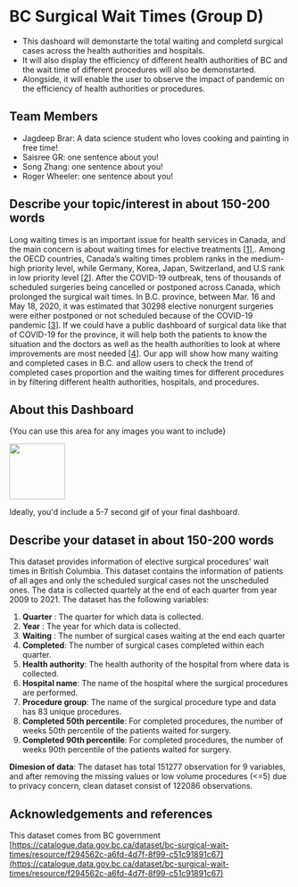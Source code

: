 # BC Surgical Wait Times (Group D)

- This dashoard will demonstarte the total waiting and completd surgical cases across the health authorities and hospitals.
- It will also display the efficiency of different health authorities of BC and the wait time of different procedures will also be demonstarted.
- Alongside, it will enable the user to observe the impact of pandemic on the efficiency of health authorities or procedures.

## Team Members

- Jagdeep Brar: A data science student who loves cooking and painting in free time!
- Saisree GR: one sentence about you!
- Song Zhang: one sentence about you!
- Roger Wheeler: one sentence about you!

## Describe your topic/interest in about 150-200 words

Long waiting times is an important issue for health services in Canada, and the main concern is about waiting times for elective treatments [[1]("https://www.oecd-ilibrary.org/social-issues-migration-health/waiting-times-for-health-services_242e3c8c-en")],. Among the OECD countries, Canada’s waiting times problem ranks in the medium-high priority level, while Germany, Korea, Japan, Switzerland, and U.S rank in low priority level [[2]("https://www.oecd-ilibrary.org/sites/242e3c8c-en/1/3/1/index.html?itemId=/content/publication/242e3c8c-en&_csp_=e90031be7ce6b03025f09a0c506286b0&itemIGO=oecd&itemContentType=book#chapter-d1e287")]. After the COVID-19 outbreak, tens of thousands of scheduled surgeries being cancelled or postponed across Canada, which prolonged the surgical wait times. In B.C. province, between Mar. 16 and May 18, 2020, it was estimated that 30298 elective nonurgent surgeries were either postponed or not scheduled because of the COVID-19 pandemic [[3]("https://www2.gov.bc.ca/assets/gov/health/conducting-health-research/surgical-renewal-plan.pdf")]. If we could have a public dashboard of surgical data like that of COVID-19 for the province, it will help both the patients to know the situation and the doctors as well as the health authorities to look at where improvements are most needed [[4]("https://bc.ctvnews.ca/b-c-doctors-criticize-top-down-approach-and-government-secrecy-as-minister-defends-surgical-strategy-1.5767547")]. Our app will show how many waiting and completed cases in B.C. and allow users to check the trend of completed cases proportion and the waiting times for different procedures in by filtering different health authorities, hospitals, and procedures.

## About this Dashboard

{You can use this area for any images you want to include}

<img src ="images/test.png" width="100px">

Ideally, you'd include a 5-7 second gif of your final dashboard.

## Describe your dataset in about 150-200 words

This dataset provides information of elective surgical procedures' wait times in British Columbia. This dataset contains the information of patients of all ages and only the scheduled surgical cases not the unscheduled ones. The data is collected quartely at the end of each quarter from year 2009 to 2021. The dataset has the following variables:

1. **Quarter** : The quarter for which data is collected.
2. **Year** : The year for which data is collected.
3. **Waiting** : The number of surgical cases waiting at the end each quarter 
4. **Completed**: The number of surgical cases completed within each quarter.
5. **Health authority**: The health authority of the hospital from where data is collected.
6. **Hospital name**: The name of the hospital where the surgical procedures are performed.
7. **Procedure group**: The name of the surgical procedure type and data has 83 unique procedures.
8. **Completed 50th percentile**: For completed procedures, the number of weeks 50th percentile of the patients waited for surgery.
9. **Completed 90th percentile**: For completed procedures, the number of weeks 90th percentile of the patients waited for surgery.

**Dimesion of data**: The dataset has total 151277 observation for 9 variables, and after removing the missing values or low volume procedures (<=5) due to privacy concern, clean dataset consist of 122086 observations. 

## Acknowledgements and references 

This dataset comes from BC government [https://catalogue.data.gov.bc.ca/dataset/bc-surgical-wait-times/resource/f294562c-a6fd-4d7f-8f99-c51c91891c67](https://catalogue.data.gov.bc.ca/dataset/bc-surgical-wait-times/resource/f294562c-a6fd-4d7f-8f99-c51c91891c67)